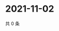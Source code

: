 # 2021-11-02

共 0 条

<!-- BEGIN WEIBO -->
<!-- 最后更新时间 Tue Nov 02 2021 20:18:02 GMT+0800 (China Standard Time) -->

<!-- END WEIBO -->
